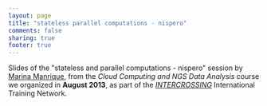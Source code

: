 ```yaml
---
layout: page
title: "stateless parallel computations - nispero"
comments: false
sharing: true
footer: true
---
```


Slides of the "stateless and parallel computations - nispero" session by [Marina Manrique](/mmanrique), from the _Cloud Computing and NGS Data Analysis_ course we organized in **August 2013**, as part of the [_INTERCROSSING_](/intercrossing) International Training Network.

<br>

<script async class="speakerdeck-embed" data-id="97807c203b2e0131fd9932e62b00e619" data-ratio="1.41436464088398" src="//speakerdeck.com/assets/embed.js"></script>